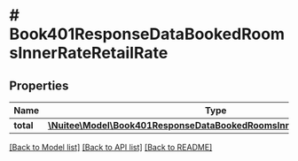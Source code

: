 # # Book401ResponseDataBookedRoomsInnerRateRetailRate

## Properties

Name | Type | Description | Notes
------------ | ------------- | ------------- | -------------
**total** | [**\Nuitee\Model\Book401ResponseDataBookedRoomsInnerRateRetailRateTotal**](Book401ResponseDataBookedRoomsInnerRateRetailRateTotal.md) |  | [optional]

[[Back to Model list]](../../README.md#models) [[Back to API list]](../../README.md#endpoints) [[Back to README]](../../README.md)
